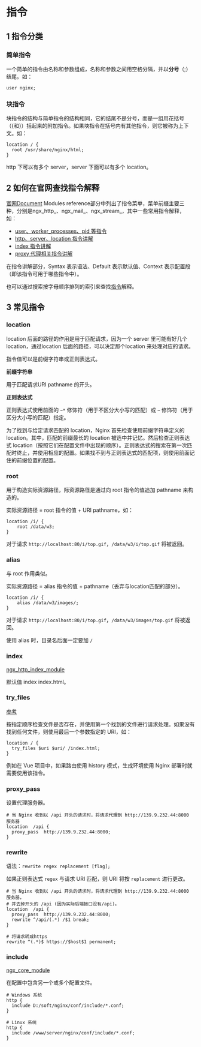 # 指令

## 1 指令分类

### 简单指令

一个简单的指令由名称和参数组成，名称和参数之间用空格分隔，并以**分号**（;）结尾。如：

```
user nginx;
```

### 块指令

块指令的结构与简单指令的结构相同，它的结尾不是分号，而是一组用花括号（{和}）括起来的附加指令。如果块指令在括号内有其他指令，则它被称为上下文。如：

```
location / {
  root /usr/share/nginx/html;
}
```
http 下可以有多个 server，server 下面可以有多个 location。

## 2 如何在官网查找指令解释

[官网Document](http://nginx.org/en/docs/) Modules reference部分中列出了指令菜单，菜单前缀主要三种，分别是ngx_http_、ngx_mail_、ngx_stream_，其中一些常用指令解释，如：

- [user、worker_processes、pid 等指令](http://nginx.org/en/docs/ngx_core_module.html)
- [http、server、location 指令讲解](http://nginx.org/en/docs/http/ngx_http_core_module.html)
- [index 指令讲解](http://nginx.org/en/docs/http/ngx_http_index_module.html)
- [proxy 代理相关指令讲解](http://nginx.org/en/docs/http/ngx_http_proxy_module.html)

在指令讲解部分，Syntax 表示语法、Default 表示默认值、Context 表示配置段（即该指令可用于哪些指令中）。

也可以通过搜索按字母顺序排列的索引来查找[指令](https://nginx.org/en/docs/dirindex.html)解释。

## 3 常见指令

### location

location 后面的路径的作用是用于匹配请求，因为一个 server 里可能有好几个location，通过location 后面的路径，可以决定那个location 来处理对应的请求。

指令值可以是前缀字符串或正则表达式。

**前缀字符串**

用于匹配请求URI pathname 的开头。

**正则表达式**

正则表达式使用前面的 `~*` 修饰符（用于不区分大小写的匹配）或 `~` 修饰符（用于区分大小写的匹配）指定。

为了找到与给定请求匹配的 location，Nginx 首先检查使用前缀字符串定义的 location。其中，匹配的前缀最长的 location 被选中并记忆。然后检查正则表达式 location（按照它们在配置文件中出现的顺序）。正则表达式的搜索在第一次匹配时终止，并使用相应的配置。如果找不到与正则表达式的匹配项，则使用前面记住的前缀位置的配置。

### root

用于构造实际资源路径，际资源路径是通过向 root 指令的值追加 pathname 来构造的。

实际资源路径 = root 指令的值 + URI pathname，如：

```
location /i/ {
    root /data/w3;
}
```

对于请求 `http://localhost:80/i/top.gif`，`/data/w3/i/top.gif` 将被返回。

### alias

与 root 作用类似。

实际资源路径 = alias 指令的值 + pathname（丢弃与location匹配的部分）。

```
location /i/ {
    alias /data/w3/images/;
}
```

对于请求 `http://localhost:80/i/top.gif`，`/data/w3/images/top.gif` 将被返回。

使用 alias 时，目录名后面一定要加 `/`

### index

[ngx_http_index_module](https://nginx.org/en/docs/http/ngx_http_index_module.html)

默认值 index index.html。

### try_files

[参考](https://nginx.org/en/docs/http/ngx_http_core_module.html#try_files)

按指定顺序检查文件是否存在，并使用第一个找到的文件进行请求处理。如果没有找到任何文件，则使用最后一个参数指定的 URI，如：

```
location / {
  try_files $uri $uri/ /index.html;
}
```

例如在 Vue 项目中，如果路由使用 history 模式，生成环境使用 Nginx 部署时就需要使用该指令。

### proxy_pass

设置代理服务器。

```
# 当 Nginx 收到以 /api 开头的请求时，将请求代理到 http://139.9.232.44:8000 服务器
location  /api {
  proxy_pass  http://139.9.232.44:8000;
}
```

### rewrite

语法：`rewrite regex replacement [flag];`

如果正则表达式 `regex` 与请求 URI 匹配，则 URI 将按 `replacement` 进行更改。

```
# 当 Nginx 收到以 /api 开头的请求时，将请求代理到 http://139.9.232.44:8000 服务器，
# 并去掉开头的 /api (因为实际后端接口没有/api)。
location  /api {
  proxy_pass  http://139.9.232.44:8000;
  rewrite ^/api/(.*) /$1 break;
}
```

```
# 将请求转成https
rewrite ^(.*)$ https://$host$1 permanent;
```

### include

[ngx_core_module](https://nginx.org/en/docs/ngx_core_module.html#include)

在配置中包含另一个或多个配置文件。

```
# Windows 系统
http {
  include D:/soft/nginx/conf/include/*.conf;
}
```

```
# Linux 系统
http {
  include /www/server/nginx/conf/include/*.conf;
}
```
